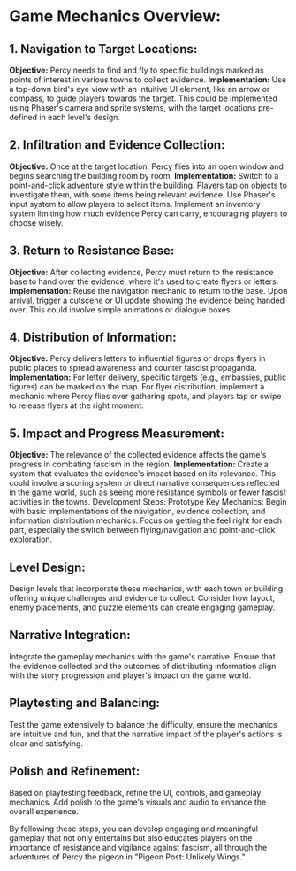 # Game Mechanics Overview:

## 1. Navigation to Target Locations:

**Objective:** Percy needs to find and fly to specific buildings marked as points of interest in various towns to collect evidence.
**Implementation:** Use a top-down bird's eye view with an intuitive UI element, like an arrow or compass, to guide players towards the target. This could be implemented using Phaser's camera and sprite systems, with the target locations pre-defined in each level's design.

## 2. Infiltration and Evidence Collection:

**Objective:** Once at the target location, Percy flies into an open window and begins searching the building room by room.
**Implementation:** Switch to a point-and-click adventure style within the building. Players tap on objects to investigate them, with some items being relevant evidence. Use Phaser's input system to allow players to select items. Implement an inventory system limiting how much evidence Percy can carry, encouraging players to choose wisely.

## 3. Return to Resistance Base:

**Objective:** After collecting evidence, Percy must return to the resistance base to hand over the evidence, where it's used to create flyers or letters.
**Implementation:** Reuse the navigation mechanic to return to the base. Upon arrival, trigger a cutscene or UI update showing the evidence being handed over. This could involve simple animations or dialogue boxes.

## 4. Distribution of Information:

**Objective:** Percy delivers letters to influential figures or drops flyers in public places to spread awareness and counter fascist propaganda.
**Implementation:** For letter delivery, specific targets (e.g., embassies, public figures) can be marked on the map. For flyer distribution, implement a mechanic where Percy flies over gathering spots, and players tap or swipe to release flyers at the right moment.

## 5. Impact and Progress Measurement:

**Objective:** The relevance of the collected evidence affects the game's progress in combating fascism in the region.
**Implementation:** Create a system that evaluates the evidence's impact based on its relevance. This could involve a scoring system or direct narrative consequences reflected in the game world, such as seeing more resistance symbols or fewer fascist activities in the towns.
Development Steps:
Prototype Key Mechanics: Begin with basic implementations of the navigation, evidence collection, and information distribution mechanics. Focus on getting the feel right for each part, especially the switch between flying/navigation and point-and-click exploration.

## Level Design:

Design levels that incorporate these mechanics, with each town or building offering unique challenges and evidence to collect. Consider how layout, enemy placements, and puzzle elements can create engaging gameplay.

## Narrative Integration:

Integrate the gameplay mechanics with the game's narrative. Ensure that the evidence collected and the outcomes of distributing information align with the story progression and player's impact on the game world.

## Playtesting and Balancing:

Test the game extensively to balance the difficulty, ensure the mechanics are intuitive and fun, and that the narrative impact of the player's actions is clear and satisfying.

## Polish and Refinement:

Based on playtesting feedback, refine the UI, controls, and gameplay mechanics. Add polish to the game's visuals and audio to enhance the overall experience.

By following these steps, you can develop engaging and meaningful gameplay that not only entertains but also educates players on the importance of resistance and vigilance against fascism, all through the adventures of Percy the pigeon in "Pigeon Post: Unlikely Wings."
